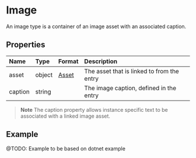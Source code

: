 # Image
An image type is a container of an image asset with an associated caption.

## Properties

| Name | Type | Format | Description |
| :------- | :--- | :----- | :---------- |
| asset | object | [Asset](/model/asset.md) | The asset that is linked to from the entry |
| caption | string |  | The image caption, defined in the entry |

> **Note** The caption property allows instance specific text to be associated with a linked image asset.


## Example

@TODO: Example to be based on dotnet example
